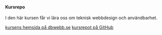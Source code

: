 #### Kursrepo

I den här kursen får vi lära oss om teknisk webbdesign och användbarhet.

[kursens hemsida på dbwebb.se](https://dbwebb.se/kurser/design-v2)
[kursrepot på GitHub](https://github.com/dbwebb-se/design)
